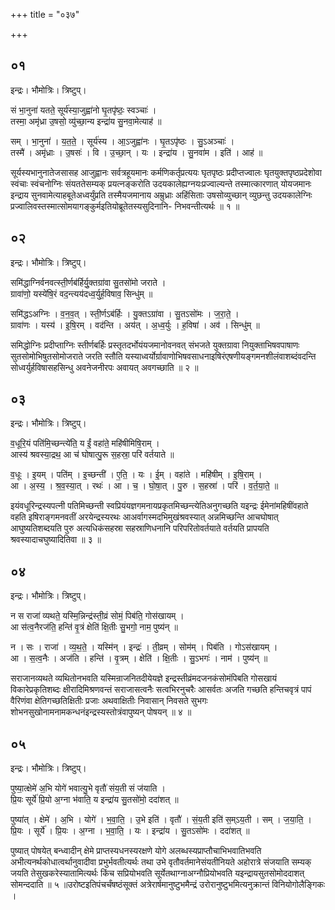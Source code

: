 +++
title = "०३७"

+++


## ०१
इन्द्रः। भौमोत्रिः। त्रिष्टुप्।

सं भा॒नुना॑ यतते॒ सूर्य॑स्या॒जुह्वा॑नो घृ॒तपृ॑ष्ठः॒ स्वञ्चाः॑ ।  
तस्मा॒ अमृ॑ध्रा उ॒षसो॒ व्यु॑च्छा॒न्य इन्द्रा॑य सु॒नवा॒मेत्याह॑ ॥

सम् । भा॒नुना॑ । य॒त॒ते॒ । सूर्य॑स्य । आ॒ऽजुह्वा॑नः । घृ॒तऽपृ॑ष्ठः । सु॒ऽअञ्चाः॑ ।  
तस्मै॑ । अमृ॑ध्राः । उ॒षसः॑ । वि । उ॒च्छा॒न् । यः । इन्द्रा॑य । सु॒नवा॑म । इति॑ । आह॑ ॥

सूर्यस्यभानुनातेजसासह आजुह्वानः सर्वत्रहूयमानः कर्मणिकर्तृप्रत्ययः घृतपृष्ठः प्रदीप्तज्वालः घृतयुक्तपृष्ठप्रदेशोवा स्वंचाः स्वंचनोग्निः संयततेसम्यक् प्रयत्नङ्करोति उदयकालेह्यग्नयःप्रज्वाल्यन्ते तस्मात्कारणात् योयजमानः इन्द्राय सुनवामेत्याहबूतेअध्वर्युंप्रति तस्मैयजमानाय अम्रुध्राः अहिंसिताः उषसोव्युच्छान् व्युछन्तु उदयकालेग्निः प्रज्वालिवस्तस्मात्सोमयागङ्कुर्मइतियोब्रूतेतस्यसुदिनानि- निभवन्तीत्यर्थः ॥ १ ॥

## ०२
इन्द्रः। भौमोत्रिः। त्रिष्टुप्।

समि॑द्धाग्निर्वनवत्स्ती॒र्णब॑र्हिर्यु॒क्तग्रा॑वा सु॒तसो॑मो जराते ।  
ग्रावा॑णो॒ यस्ये॑षि॒रं वद॒न्त्यय॑दध्व॒र्युर्ह॒विषाव॒ सिन्धु॑म् ॥

समि॑द्धऽअग्निः । व॒न॒व॒त् । स्ती॒र्णऽब॑र्हिः । यु॒क्तऽग्रा॑वा । सु॒तऽसो॑मः । ज॒रा॒ते॒ ।  
ग्रावा॑णः । यस्य॑ । इ॒षि॒रम् । वद॑न्ति । अय॑त् । अ॒ध्व॒र्युः । ह॒विषा॑ । अव॑ । सिन्धु॑म् ॥

समिद्धोग्निः प्रदीप्ताग्निः स्तीर्णबर्हिः प्रस्तृतदर्भोयंयजमानोवनवत् संभजते युक्तग्रावा नियुक्ताभिषवपाषाणः सुतसोमोभिषुतसोमोजराते जरति स्तौति यस्याध्वर्योर्ग्रावाणोभिषवसाधनाइषिरंएषणीयङ्गमनशीलंवाशब्दंवदन्ति सोध्वर्युर्हविषासहसिन्धु अवनेजनीरपः अवायत् अवगच्छाति ॥ २ ॥

## ०३
इन्द्रः। भौमोत्रिः। त्रिष्टुप्।

व॒धूरि॒यं पति॑मि॒च्छन्त्ये॑ति॒ य ईं॒ वहा॑ते॒ महि॑षीमिषि॒राम् ।  
आस्य॑ श्रवस्या॒द्रथ॒ आ च॑ घोषात्पु॒रू स॒हस्रा॒ परि॑ वर्तयाते ॥

व॒धूः । इ॒यम् । पति॑म् । इ॒च्छन्ती॑ । ए॒ति॒ । यः । ई॒म् । वहा॑ते । महि॑षीम् । इ॒षि॒राम् ।  
आ । अ॒स्य॒ । श्र॒व॒स्या॒त् । रथः॑ । आ । च॒ । घो॒षा॒त् । पु॒रु । स॒हस्रा॑ । परि॑ । व॒र्त॒या॒ते॒ ॥

इयंवधूरिन्द्रस्यपत्नी पतिमिच्छन्ती स्वप्रियंयज्ञगमनायप्रकृतमिच्छन्त्येतिअनुगच्छति यइन्द्रः ईमेनांमहिषींवहाते वहति इषिराङ्गमनवतीं अरयेन्द्रस्यरथः आअर्वागस्मदभिमुखंश्रवस्यात् अन्नमिच्छन्ति आचघोषात् आघुष्यतिशब्दयति पुरु अत्यधिकंसहस्रा सहस्राणिधनानि परिपरितोवर्तयाते वर्तयति प्रापयति श्रवस्यादाचघुष्यादितिवा ॥ ३ ॥

## ०४
इन्द्रः। भौमोत्रिः। त्रिष्टुप्।

न स राजा॑ व्यथते॒ यस्मि॒न्निन्द्र॑स्ती॒व्रं सोमं॒ पिब॑ति॒ गोस॑खायम् ।  
आ स॑त्व॒नैरज॑ति॒ हन्ति॑ वृ॒त्रं क्षेति॑ क्षि॒तीः सु॒भगो॒ नाम॒ पुष्य॑न् ॥

न । सः । राजा॑ । व्य॒थ॒ते॒ । यस्मि॑न् । इन्द्रः॑ । ती॒व्रम् । सोम॑म् । पिब॑ति । गोऽस॑खायम् ।  
आ । स॒त्व॒नैः । अज॑ति । हन्ति॑ । वृ॒त्रम् । क्षेति॑ । क्षि॒तीः । सु॒ऽभगः॑ । नाम॑ । पुष्य॑न् ॥

सराजानव्यथते व्यथितोनभवति यस्मिन्राजनितदीयेयज्ञे इन्द्रस्तीव्रंमदजनकंसोमंपिबति गोसखायं विकारेप्रकृतिशब्दः क्षीरादिमिश्रणवन्तं सराजासत्वनैः सत्वभिरनुचरैः आसर्वतः अजति गच्छति हन्तिचवृत्रं पापं वैरिणंवा क्षेतिगच्छतिक्षितीः प्रजाः अथवाक्षितीः निवासान् निवसते सुभगः शोभनसुखोनामनामकन्धनंइन्द्रस्यस्तोत्रंवापुष्यन् पोषयन् ॥ ४ ॥

## ०५
इन्द्रः। भौमोत्रिः। त्रिष्टुप्।

पुष्या॒त्क्षेमे॑ अ॒भि योगे॑ भवात्यु॒भे वृतौ॑ संय॒ती सं ज॑याति ।  
प्रि॒यः सूर्ये॑ प्रि॒यो अ॒ग्ना भ॑वाति॒ य इन्द्रा॑य सु॒तसो॑मो॒ ददा॑शत् ॥

पुष्या॑त् । क्षेमे॑ । अ॒भि । योगे॑ । भ॒वा॒ति॒ । उ॒भे इति॑ । वृतौ॑ । सं॒य॒ती इति॑ स॒म्ऽय॒ती । सम् । ज॒या॒ति॒ ।  
प्रि॒यः । सूर्ये॑ । प्रि॒यः । अ॒ग्ना । भ॒वा॒ति॒ । यः । इन्द्रा॑य । सु॒तऽसो॑मः । ददा॑शत् ॥

पुष्यात् पोषयेत् बन्ध्वादीन् क्षेमे प्राप्तस्यधनस्यरक्षणे योगे अलब्धस्यप्राप्तौचाभिभवातिभवति अभीत्यनर्थकोधात्वर्थानुवादीवा प्रभुर्भवतीत्यर्थः तथा उभे वृतौवर्तमानेसंयतीनियते अहोरात्रे संजयाति सम्यक् जयति तेसुखकरेस्यातामित्यर्थः किंच सप्रियोभवति सूर्येतथाग्नाअग्नौप्रियोभवति यइन्द्रायसुतसोमोददाशत् सोमन्ददाति ॥ ५ ॥उरोष्टइतिपंचर्चंषष्ठंसूक्तं अत्रेरार्षमानुष्टुभमैन्द्रं उरोरानुष्टुभमित्यनुक्रान्तं विनियोगोलैङ्गिकः ।